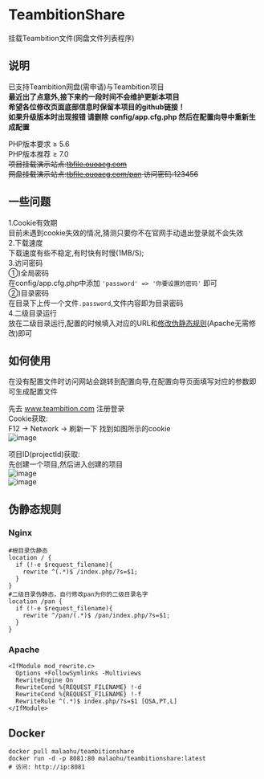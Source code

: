 # TeambitionShare
挂载Teambition文件(网盘文件列表程序)  
## 说明
已支持Teambition网盘(需申请)与Teambition项目  
**最近出了点意外,接下来的一段时间不会维护更新本项目**  
**希望各位修改页面底部信息时保留本项目的github链接！**  
**如果升级版本时出现报错 请删除 config/app.cfg.php 然后在配置向导中重新生成配置**  
  
PHP版本要求 ≥ 5.6  
PHP版本推荐 ≥ 7.0   
~~项目挂载演示站点:[tbfile.ouoacg.com](http://tbfile.ouoacg.com)~~  
~~网盘挂载演示站点:[tbfile.ouoacg.com/pan](http://tbfile.ouoacg.com/pan) 访问密码:123456~~  
## 一些问题
1.Cookie有效期  
目前未遇到cookie失效的情况,猜测只要你不在官网手动退出登录就不会失效  
2.下载速度  
下载速度有些不稳定,有时快有时慢(1MB/S);  
3.访问密码  
①)全局密码  
在config/app.cfg.php中添加 `'password' => '你要设置的密码'` 即可  
②)目录密码  
在目录下上传一个文件`.password`,文件内容即为目录密码  
4.二级目录运行  
放在二级目录运行,配置的时候填入对应的URL和[修改伪静态规则](#伪静态规则)(Apache无需修改)即可  
## 如何使用
在没有配置文件时访问网站会跳转到配置向导,在配置向导页面填写对应的参数即可生成配置文件  
   
先去 www.teambition.com 注册登录  
Cookie获取:  
F12 -> Network -> 刷新一下 找到如图所示的cookie  
![image](https://ae01.alicdn.com/kf/U6ac816255ae44212a0b10f8d56b8cc01k.jpg)  

项目ID(projectId)获取:  
先创建一个项目,然后进入创建的项目  
![image](https://ae01.alicdn.com/kf/U78fa30b3f30b47de96af1449808e153cV.jpg)  
![image](https://ae01.alicdn.com/kf/Ube8a1476632a48c59f760d19fec97f79F.jpg)  

## 伪静态规则

### Nginx
```
#根目录伪静态
location / {
  if (!-e $request_filename){
    rewrite ^(.*)$ /index.php/?s=$1;
  }
}
#二级目录伪静态，自行修改pan为你的二级目录名字
location /pan {
  if (!-e $request_filename){
    rewrite ^/pan/(.*)$ /pan/index.php/?s=$1;
  }
}
```

### Apache
```
<IfModule mod_rewrite.c>
  Options +FollowSymlinks -Multiviews
  RewriteEngine On
  RewriteCond %{REQUEST_FILENAME} !-d
  RewriteCond %{REQUEST_FILENAME} !-f
  RewriteRule ^(.*)$ index.php/?s=$1 [QSA,PT,L]
</IfModule>
```

## Docker
```
docker pull malaohu/teambitionshare
docker run -d -p 8081:80 malaohu/teambitionshare:latest
# 访问: http://ip:8081
```
